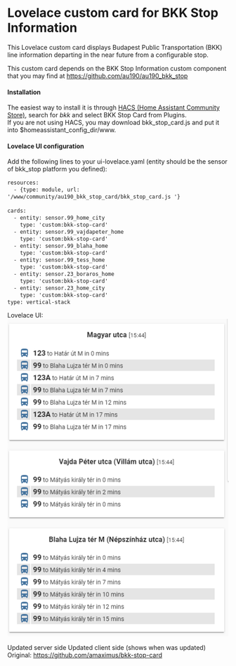 # Lovelace custom card for BKK Stop Information

This Lovelace custom card displays Budapest Public Transportation (BKK)
line information departing in the near future from a configurable stop.<p>
This custom card depends on the BKK Stop Information custom component that you may find at
https://github.com/au190/au190_bkk_stop


#### Installation
The easiest way to install it is through [HACS (Home Assistant Community Store)](https://custom-components.github.io/hacs/),
search for <i>bkk</i> and select BKK Stop Card from Plugins.<br />
If you are not using HACS, you may download bkk_stop_card.js and put it into $homeassistant_config_dir/www.<br />

#### Lovelace UI configuration
Add the following lines to your ui-lovelace.yaml (entity should be the sensor of bkk_stop platform you defined):
```
resources:
  - {type: module, url: '/www/community/au190_bkk_stop_card/bkk_stop_card.js '}

cards:
  - entity: sensor.99_home_city
    type: 'custom:bkk-stop-card'
  - entity: sensor.99_vajdapeter_home
    type: 'custom:bkk-stop-card'
  - entity: sensor.99_blaha_home
    type: 'custom:bkk-stop-card'
  - entity: sensor.99_tess_home
    type: 'custom:bkk-stop-card'
  - entity: sensor.23_boraros_home
    type: 'custom:bkk-stop-card'
  - entity: sensor.23_home_city
    type: 'custom:bkk-stop-card'
type: vertical-stack
```

Lovelace UI:<br />
![bkk_stop Lovelace example](bkk_lovelace.png)


Updated server side
Updated client side (shows when was updated)
Original: https://github.com/amaximus/bkk-stop-card